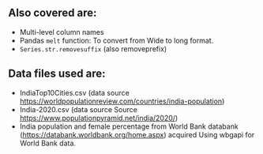 ## Also covered are:

- Multi-level column names
- Pandas `melt` function: To convert from Wide to long format.
- `Series.str.removesuffix` (also removeprefix)

## Data files used are:

- IndiaTop10Cities.csv (data source https://worldpopulationreview.com/countries/india-population)
- India-2020.csv (data source Source https://www.populationpyramid.net/india/2020/)
- India population and female percentage from World Bank databank (https://databank.worldbank.org/home.aspx) acquired Using wbgapi for World Bank data.

